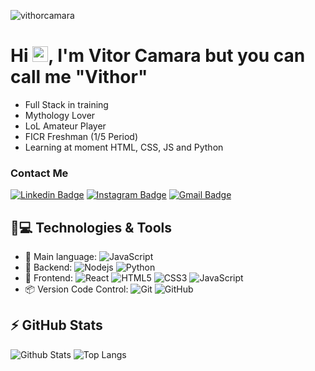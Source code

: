<p align="left"><img src="https://komarev.com/ghpvc/?username=vithorcamara" alt="vithorcamara" /></p>

# Hi <img src="https://media.giphy.com/media/hvRJCLFzcasrR4ia7z/giphy.gif" width="25px">, I'm Vitor Camara but you can call me "Vithor"
- Full Stack in training
- Mythology Lover
- LoL Amateur Player
- FICR Freshman (1/5 Period)
- Learning at moment HTML, CSS, JS and Python

### Contact Me

[![Linkedin Badge](https://img.shields.io/badge/-vitorcamara-blue?style=flat-square&logo=Linkedin&logoColor=white&link=https://www.linkedin.com/in/vitor-câmara-199793192/)](https://www.linkedin.com/in/vitor-câmara-199793192/)
[![Instagram Badge](https://img.shields.io/badge/-vithorcamara-purple?style=flat-square&logo=instagram&logoColor=white&link=https://www.instagram.com/vithor_camara/?hl=pt-br)](https://www.instagram.com/vithor_camara/)
[![Gmail Badge](https://img.shields.io/badge/-vitor.camarapd@gmail.com-c14438?style=flat-square&logo=Gmail&logoColor=white&link=mailto:vitor.camarapd@gmail.com)](mailto:vitor.camarapd@gmail.com)


## 🚀💻 Technologies & Tools

- 📝 Main language: ![JavaScript](https://img.shields.io/badge/-JavaScript-black?style=flat-square&logo=javascript)
- 📡 Backend: ![Nodejs](https://img.shields.io/badge/-Nodejs-black?style=flat-square&logo=Node.js)
![Python](https://img.shields.io/badge/-Python-black?style=flat-square&logo=Python)
- 🎉 Frontend: ![React](https://img.shields.io/badge/-React-black?style=flat-square&logo=react)
![HTML5](https://img.shields.io/badge/-HTML5-E34F26?style=flat-square&logo=html5&logoColor=white)
![CSS3](https://img.shields.io/badge/-CSS3-1572B6?style=flat-square&logo=css3)
![JavaScript](https://img.shields.io/badge/-JavaScript-black?style=flat-square&logo=javascript)
- 📦 Version Code Control: ![Git](https://img.shields.io/badge/-Git-black?style=flat-square&logo=git)
![GitHub](https://img.shields.io/badge/-GitHub-181717?style=flat-square&logo=github)

## ⚡ GitHub Stats

![Github Stats](https://github-readme-stats.vercel.app/api?username=vithorcamara&show_icons=true&count_private=true&show_icons=true&include_all_commits=true)
![Top Langs](https://github-readme-stats.vercel.app/api/top-langs/?username=vithorcamara&hide=TeX&layout=compact)
